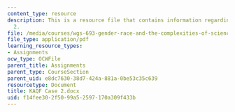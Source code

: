 ```yaml
---
content_type: resource
description: This is a resource file that contains information regarding KAQF case
  2.
file: /media/courses/wgs-693-gender-race-and-the-complexities-of-science-and-technology-a-problem-based-learning-experiment-spring-2009/f14fee302f5099a52597170a309f433b_MITWGS_693S09_assn03_KAQF.pdf
file_type: application/pdf
learning_resource_types:
- Assignments
ocw_type: OCWFile
parent_title: Assignments
parent_type: CourseSection
parent_uid: e8dc7630-38d7-424a-881a-0be53c35c639
resourcetype: Document
title: KAQF Case 2.docx
uid: f14fee30-2f50-99a5-2597-170a309f433b
---
```

